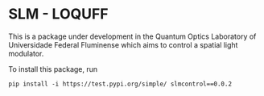 # SLM - LOQUFF

This is a package under development in the Quantum Optics Laboratory of Universidade Federal Fluminense which aims to control a spatial light modulator.

To install this package, run 

```
pip install -i https://test.pypi.org/simple/ slmcontrol==0.0.2
```
